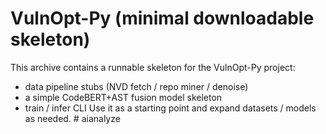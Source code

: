 # VulnOpt-Py (minimal downloadable skeleton)
This archive contains a runnable skeleton for the VulnOpt-Py project:
- data pipeline stubs (NVD fetch / repo miner / denoise)
- a simple CodeBERT+AST fusion model skeleton
- train / infer CLI
Use it as a starting point and expand datasets / models as needed.
#   a i a n a l y z e  
 